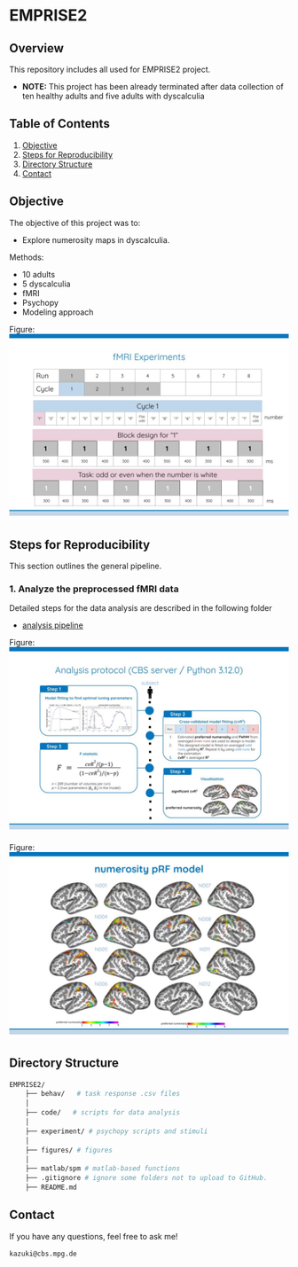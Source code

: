 # EMPRISE2

## Overview

This repository includes all used for EMPRISE2 project.
- **NOTE:** This project has been already terminated after data collection of ten healthy adults and five adults with dyscalculia

## Table of Contents

1. [Objective](#objective)
2. [Steps for Reproducibility](#steps-for-reproducibility)
3. [Directory Structure](#directory-structure)
4. [Contact](#contact)


## Objective

The objective of this project was to:
- Explore numerosity maps in dyscalculia.

Methods:
- 10 adults
- 5 dyscalculia
- fMRI
- Psychopy
- Modeling approach

Figure:
![Stimuli](figures/exp_figure.jpg)

## Steps for Reproducibility

This section outlines the general pipeline.

### 1. Analyze the preprocessed fMRI data
Detailed steps for the data analysis are described in the following folder
- [analysis pipeline](code/README.md)

Figure:
![Pipeline](figures/ana_figure.jpg)

Figure:
![Results](figures/res_figure.jpg)

## Directory Structure
```bash
EMPRISE2/
    ├── behav/   # task response .csv files
    │
    ├── code/   # scripts for data analysis 
    │
    ├── experiment/ # psychopy scripts and stimuli
    │
    ├── figures/ # figures
    │
    ├── matlab/spm # matlab-based functions 
    ├── .gitignore # ignore some folders not to upload to GitHub.
    ├── README.md
```

## Contact
If you have any questions, feel free to ask me!
 ```bash
kazuki@cbs.mpg.de
 ```
